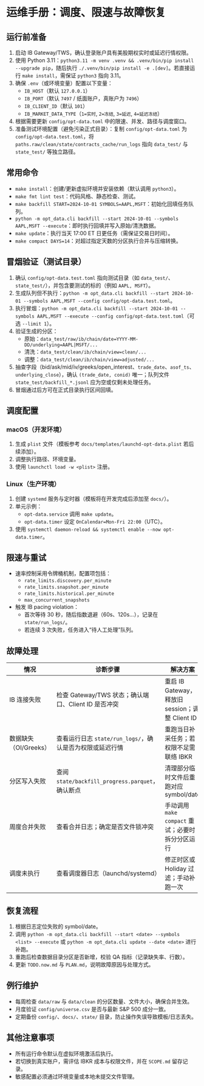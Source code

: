 # 运维手册：调度、限速与故障恢复

## 运行前准备
1. 启动 IB Gateway/TWS，确认登录账户具有美股期权实时或延迟行情权限。
2. 使用 Python 3.11：`python3.11 -m venv .venv && .venv/bin/pip install --upgrade pip`，随后执行 `./.venv/bin/pip install -e .[dev]`。若直接运行 `make install`，需保证 `python3` 指向 3.11。
3. 确保 `.env`（或环境变量）配置以下变量：
   - `IB_HOST`（默认 `127.0.0.1`）
   - `IB_PORT`（默认 `7497` / 纸面账户，真账户为 `7496`）
   - `IB_CLIENT_ID`（默认 `101`）
   - `IB_MARKET_DATA_TYPE`（`1=实时`, `2=冻结`, `3=延迟`, `4=延迟冻结`）
4. 根据需要更新 `config/opt-data.toml` 中的限速、并发、路径与调度窗口。
5. 准备测试环境配置（避免污染正式目录）：复制 `config/opt-data.toml` 为 `config/opt-data.test.toml`，将 `paths.raw/clean/state/contracts_cache/run_logs` 指向 `data_test/` 与 `state_test/` 等独立路径。

## 常用命令
- `make install`：创建/更新虚拟环境并安装依赖（默认调用 `python3`）。
- `make fmt lint test`：代码风格、静态检查、测试。
- `make backfill START=2024-10-01 SYMBOLS=AAPL,MSFT`：初始化回填任务队列。
- `python -m opt_data.cli backfill --start 2024-10-01 --symbols AAPL,MSFT --execute`：即时执行回填并写入原始/清洗数据。
- `make update`：执行当天 17:00 ET 日更任务（需保证交易日时间）。
- `make compact DAYS=14`：对超过指定天数的分区执行合并与压缩转换。

## 冒烟验证（测试目录）
1. 确认 `config/opt-data.test.toml` 指向测试目录（如 `data_test/`、`state_test/`），并包含要测试的标的（例如 `AAPL, MSFT`）。
2. 生成队列但不执行：`python -m opt_data.cli backfill --start 2024-10-01 --symbols AAPL,MSFT --config config/opt-data.test.toml`。
3. 执行冒烟：`python -m opt_data.cli backfill --start 2024-10-01 --symbols AAPL,MSFT --execute --config config/opt-data.test.toml`（可选 `--limit 1`）。
4. 验证生成的分区：
   - 原始：`data_test/raw/ib/chain/date=YYYY-MM-DD/underlying=AAPL|MSFT/...`
   - 清洗：`data_test/clean/ib/chain/view=clean/...`
   - 调整：`data_test/clean/ib/chain/view=adjusted/...`
5. 抽查字段（bid/ask/mid/iv/greeks/open_interest、`trade_date`、`asof_ts`、`underlying_close`），确认 `(trade_date, conid)` 唯一；队列文件 `state_test/backfill_*.jsonl` 应为空或仅剩未处理任务。
6. 冒烟通过后方可在正式目录执行区间回填。

## 调度配置
### macOS（开发环境）
1. 生成 `plist` 文件（模板参考 `docs/templates/launchd-opt-data.plist` 若后续添加）。
2. 调整执行路径、环境变量。
3. 使用 `launchctl load -w <plist>` 注册。

### Linux（生产环境）
1. 创建 `systemd` 服务与定时器（模板将在开发完成后添加至 `docs/`）。
2. 单元示例：
   - `opt-data.service` 调用 `make update`。
   - `opt-data.timer` 设定 `OnCalendar=Mon-Fri 22:00`（UTC）。
3. 使用 `systemctl daemon-reload && systemctl enable --now opt-data.timer`。

## 限速与重试
- 速率控制采用令牌桶机制，配置项包括：
  - `rate_limits.discovery.per_minute`
  - `rate_limits.snapshot.per_minute`
  - `rate_limits.historical.per_minute`
  - `max_concurrent_snapshots`
- 触发 IB pacing violation：
  - 首次等待 30 秒，随后指数退避（60s、120s...），记录在 `state/run_logs/`。
  - 若连续 3 次失败，任务进入“待人工处理”队列。

## 故障处理
| 情况 | 诊断步骤 | 解决方案 |
| --- | --- | --- |
| IB 连接失败 | 检查 Gateway/TWS 状态；确认端口、Client ID 是否冲突 | 重启 IB Gateway，释放旧 session；调整 Client ID |
| 数据缺失（OI/Greeks） | 查看运行日志 `state/run_logs/`，确认是否为权限或延迟行情 | 重跑当日补采任务；若权限不足需联络 IBKR |
| 分区写入失败 | 查阅 `state/backfill_progress.parquet`，确认断点 | 清理部分临时文件后重跑对应 symbol/date |
| 周度合并失败 | 查看合并日志；确定是否文件锁冲突 | 手动调用 `make compact` 重试；必要时拆分分区运行 |
| 调度未执行 | 查看调度器日志（launchd/systemd） | 修正时区或 Holiday 过滤；手动补跑一次 |

## 恢复流程
1. 根据日志定位失败的 symbol/date。
2. 调用 `python -m opt_data.cli backfill --start <date> --symbols <list> --execute` 或 `python -m opt_data.cli update --date <date>` 进行补跑。
3. 重跑后检查数据目录分区是否新增，校验 QA 指标（记录缺失率、行数）。
4. 更新 `TODO.now.md` 与 `PLAN.md`，说明故障原因与处理方式。

## 例行维护
- 每周检查 `data/raw` 与 `data/clean` 的分区数量、文件大小，确保合并生效。
- 月度验证 `config/universe.csv` 是否与最新 S&P 500 成分一致。
- 定期备份 `config/`、`docs/`、`state/` 目录，防止操作失误导致模板/日志丢失。

## 其他注意事项
- 所有运行命令默认在虚拟环境激活后执行。
- 若切换到真实账户，需评估 IBKR 成本与权限文件，并在 `SCOPE.md` 留存记录。
- 敏感配置必须通过环境变量或本地未提交文件管理。
